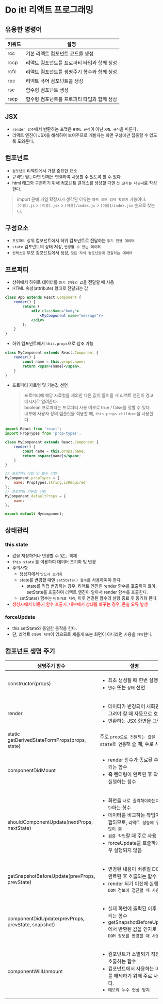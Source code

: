 # Do it! 리액트 프로그래밍
## 유용한 명령어
|키워드|설명|
|--|--|
|rcc|기본 리액트 컴포넌트 코드를 생성|
|rccp|리액트 컴포넌트를 프로퍼티 타입과 함께 생성|
|rcfc|리액트 컴포넌트를 생명주기 함수와 함께 생성|
|rpc|리액트 퓨어 컴포넌트를 생성|
|rsc|함수형 컴포넌트 생성|
|rscp|함수형 컴포넌트를 프로퍼티 타입과 함께 생성|

## JSX
* `render 함수`에서 반환하는 포맷은 `HTML 규칙`이 아닌 `XML 규칙`을 따른다.
* 리액트 엔진이 JSX를 해석하여 보여주므로 개발자는 화면 구성에만 집중할 수 있도록 도와준다.

## 컴포넌트
* `컴포넌트` 리액트에서 가장 중요한 요소
* 규격만 맞는다면 언제든 연결하여 사용할 수 있도록 할 수 있다.
* html 태그와 구분하기 위해 컴포넌트 클래스를 생성할 때엔 `첫 글자는 대문자`로 작성한다.

> import 문에 파일 확장자가 생각된 이유는 `웹팩 코드 검색 확장자` 기능이다.<br/>
> `[이름].js` > `[이름].jsx` > `[이름]/index.js` > `[이름]/index.jsx` 순으로 찾는다.

## 구성요소
* `프로퍼티` 상위 컴포넌트에서 하위 컴포넌트로 전달하는 `읽기 전용 데이터`
* `state` 컴포넌트의 상태 저장, `변경할 수 있는 데이터`
* `컨텍스트` 부모 컴포넌트에서 생성, `모든 자식 컴포넌트에 전달하는 데이터`

## 프로퍼티
* 상위에서 하위로 데이터를 `읽기 전용의 값`을 전달할 때 사용
* HTML 속성(attribute) 형태로 전달되는 값
```jsx harmony
class App extends React.Component {
    render() {
        return (
            <div className="body">
                <MyComponent name="message"/>
            </div>            
        );
    }
}
```
* 하위 컴포넌트에서 `this.props`으로 참조 가능
```jsx harmony
class MyComponent extends React.Component {
    render() {
        const name = this.props.name;
        return <span>{name}</span>;
    }
}
```
* 프로퍼티 자료형 및 기본값 선언
    > 프로퍼티에 해당 자료형을 제외한 다른 값이 들어올 때 리액트 엔진이 경고 메시지로 알려준다.<br>
    boolean 프로퍼티는 프로퍼티 사용 여부로 true / false를 정할 수 있다.<br>
    내부에 사용자 정의 템플릿을 적용할 때, `this.props.children`을 사용한다.
```jsx harmony
import React from 'react';
import PropTypes from 'prop-types';

class MyComponent extends React.Component {
    render() {
        const name = this.props.name;
        return <span>{name}</span>;
    }
}

// 프로퍼티 타입 및 필수 선언
MyComponent.propTypes = {
    name: PropTypes.string.isRequired
};
// 프로퍼티 기본값 선언
MyComponent.defaultProps = {
    name: ''    
};

export default Mycomponent;
```

## 상태관리
### this.state
* 값을 저장하거나 변경할 수 있는 객체
* `this.state` 를 이용하여 데이터 초기화 및 변경
* 주의사항
    * 생성자에서 `반드시 초기화`
    * state를 변경할 때엔 `setState() 함수`를 사용하여야 한다.
        * state를 직접 변경하는 경우, 리액트 엔진은 render 함수를 호출하지 않아, setState를 호출하여 리액트 엔진이 알아서 render 함수를 호출한다.
    * setState() 함수는 `비동기로 처리`, 이후 연결된 함수의 실행 종료 후 동기화 된다.
* <span style="color: red;">생성자에서 비동기 함수 호출시, 내부에서 상태를 바꾸는 경우, 콘솔 오류 발생</span>

### forceUpdate
* this.setState와 동일한 동작을 한다.
* 단, 리액트 `성능에 제약`이 있으므로 새롭게 뜨는 화면이 아니라면 사용을 `지양`한다.

## 컴포넌트 생명 주기
|생명주기 함수|설명|
|--|--|
|constructor(props)|<ul><li>최초 생성될 때 한번 실행</li><li>`변수` 또는 `상태` 선언</li></ul>|
|render|<ul><li>데이터가 변경되어 새화면을 그려야 할 때 자동으로 호출</li><li>반환하는 JSX 화면을 그림</li></ul>|
|static getDerivedStateFormProps(props, state)|주로 `prop으로 전달되는 값을 state로 연동`해 줄 때, 주로 사용|
|componentDidMount|<ul><li>render 함수가 종료된 후 호출되는 함수</li><li>즉 렌더링이 완료된 후 작업을 실행하는 함수</li></ul>|
|shouldComponentUpdate(nextProps, nextState)|<ul><li>화면을 `새로 출력해야하는지 판단`하는 함수</li><li>데이터를 비교하는 작업이 포함되므로, `리액트 성능에 영향을 많이 줌`</li><li>`검증 작업`할 때 주로 사용</li><li>forceUpdate를 호출하는 경우 실행되지 않음</li></ul>|
|getSnapshotBeforeUpdate(prevProps, prevState)|<ul><li>변경된 내용이 버츄얼 DOM에 완료된 후 호출되는 함수</li><li>render 되기 이전에 실행되어 `DOM 정보에 접근할 때 사용`</li></ul>|
|componentDidUpdate(prevProps, prevState, snapshot)|<ul><li>실제 화면에 출력된 이후 호출되는 함수</li><li>getSnapshotBeforeUpdate에서 반환된 값을 인자로 받고, `DOM 정보를 변경할 때 사용`</li></ul>|
|componentWillUnmount|<ul><li>컴포넌트가 소멸되기 직전에 호출하는 함수</li><li>컴포넌트에서 사용하는 메모리를 해제하기 위해 주로 사용한다.</li><li>`메모리 누수 현상 방지`</li></ul>|
